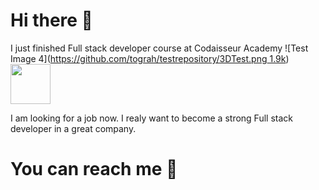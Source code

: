 # Hi there 👋
I just finished Full stack developer course at Codaisseur Academy ![Test Image 4]([https://github.com/tograh/testrepository/3DTest.png 1.9k](https://media.giphy.com/avatars/Codaisseur/jq1HCWR39nrD.png))<img height="64" width="64" src="https://media.giphy.com/avatars/Codaisseur/jq1HCWR39nrD.png" />

I am looking for a job now.
I realy want to become a strong Full stack developer in a great company.

# You can reach me  👋
